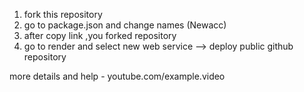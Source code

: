 1. fork this repository
2. go to package.json and change names (Newacc)
3. after copy link ,you forked repository
4. go to render and select new web service --> deploy public github repository


more details and help - youtube.com/example.video
